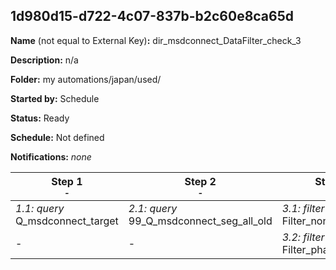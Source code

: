 ## 1d980d15-d722-4c07-837b-b2c60e8ca65d

**Name** (not equal to External Key)**:** dir_msdconnect_DataFilter_check_3

**Description:** n/a

**Folder:** my automations/japan/used/

**Started by:** Schedule

**Status:** Ready

**Schedule:** Not defined

**Notifications:** _none_


| Step 1<br>_<small>-</small>_ | Step 2<br>_<small>-</small>_ | Step 3<br>_<small>-</small>_ | Step 4<br>_<small>-</small>_ |
| --- | --- | --- | --- |
| _1.1: query_<br>Q_msdconnect_target | _2.1: query_<br>99_Q_msdconnect_seg_all_old | _3.1: filter_<br>Filter_non_target_DR | _4.1: query_<br>Q_msdconnect_seg_Lyris_2 |
| - | - | _3.2: filter_<br>Filter_pharma | - |
